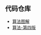 ## 代码仓库

* [算法图解](./grokking-algorithms-illustrated-programmers-curious/)
* [算法-第四版](./Algorithms-4th-Edition/)